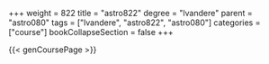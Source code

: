 +++
weight = 822
title = "astro822"
degree = "lvandere"
parent = "astro080"
tags = ["lvandere", "astro822", "astro080"]
categories = ["course"]
bookCollapseSection = false
+++

{{< genCoursePage >}}
